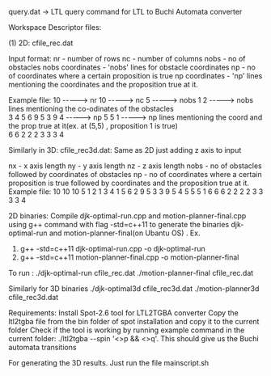 query.dat -> LTL query command for LTL to Buchi Automata converter

Workspace Descriptor files:

(1) 2D: cfile_rec.dat

Input format:
nr - number of rows
nc - number of columns
nobs - no of obstacles
nobs coordinates - 'nobs' lines for obstacle coordinates
np - no of coordinates where a certain proposition is true 
np coordinates - 'np' lines mentioning the coordinates and the proposition true at it.

Example file:
10                    -----> nr
10                    -----> nc
5                     -----> nobs
1 2                   -----> nobs lines mentioning the co-odinates of the obstacles    
3 4
5 6
9 5
3 9
4                     -----> np
5 5 1                 -----> np lines mentioning the coord and the prop true at it(ex. at (5,5) , proposition 1 is true)   
6 6 2
2 2 3 
3 3 4

Similarly in 3D: cfile_rec3d.dat: Same as 2D just adding z axis to input

nx - x axis length 
ny - y axis length
nz - z axis length
nobs - no of obstacles followed by coordinates of obstacles
np - no of coordinates where a certain proposition is true followed by coordinates and the proposition true at it.
Example file:
10
10
10
5
1 2 1
3 4 1
5 6 2 
9 5 3
3 9 5
4
5 5 5 1
6 6 6 2
2 2 2 3
3 3 3 4

2D binaries: Compile djk-optimal-run.cpp and motion-planner-final.cpp using g++ command with flag -std=c++11 to generate the binaries djk-optimal-run and motion-planner-final(on Ubantu OS) . 
Ex. 
1. g++ -std=c++11 djk-optimal-run.cpp -o djk-optimal-run
2. g++ -std=c++11 motion-planner-final.cpp -o motion-planner-final

To run :
./djk-optimal-run cfile_rec.dat
./motion-planner-final cfile_rec.dat

Similarly for 3D binaries
./djk-optimal3d cfile_rec3d.dat
./motion-planner3d cfile_rec3d.dat

Requirements:
Install Spot-2.6 tool for LTL2TGBA converter
Copy the ltl2tgba file from the bin folder of spot installation and copy it to the current folder 
Check if the tool is working by running example command in the current folder:
./ltl2tgba --spin '<>p && <>q'. This should give us the Buchi automata transitions  

For generating the 3D results. Just run the file mainscript.sh

